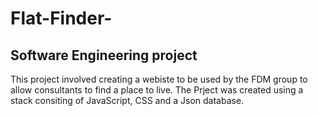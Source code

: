 # Flat-Finder-
## Software Engineering project
This project involved creating a webiste to be used by the FDM group to allow consultants to find a place to live.
The Prject was created using a stack consiting of JavaScript, CSS and a Json database.
